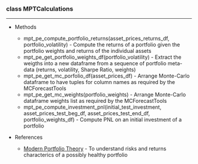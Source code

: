 ### class MPTCalculations
---
* Methods
    * mpt_pe_compute_portfolio_returns(asset_prices_returns_df, portfolio_volatility) - Compute the returns of a portfolio given the portfolio weights and returns of the individual assets
    * mpt_pe_get_portfolio_weights_df(portfolio_volatility) - Extract the weigths into a new dataframe from a sequence of portfolio meta-data (returns, volatility, Sharpe Ratio, weights)
    * mpt_pe_get_mc_porfolio_df(asset_prices_df) - Arrange Monte-Carlo dataframe to have tuples for column names as required by the MCForecastTools
    * mpt_pe_get_mc_weights(portfolio_weights) - Arrange Monte-Carlo dataframe weights list as required by the MCForecastTools
    * mpt_pe_compute_investment_pnl(initial_test_investment, asset_prices_test_beg_df, asset_prices_test_end_df, portfolio_weights_df) - Compute PNL on an initial investment of a portfolio

* References
    * [Modern Portfolio Theory](https://www.investopedia.com/terms/m/modernportfoliotheory.asp) - To understand risks and returns characterics of a possibly healthy portfolio